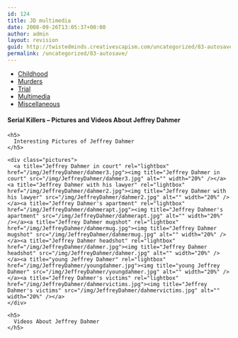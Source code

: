 ```yaml
---
id: 124
title: JD multimedia
date: 2008-09-26T13:05:37+00:00
author: admin
layout: revision
guid: http://twistedminds.creativescapism.com/uncategorized/83-autosave/
permalink: /uncategorized/83-autosave/
---
```

<p class="dropcap-first">
  <ul id="navlist">
    <li>
      <a title="Jeffrey Dahmer's Childhood" href="/serial-killers/jeffrey-dahmer/">Childhood</a>
    </li>
    <li>
      <a title="how it all began - his victims and the way he killed them" href="/serial-killers/jeffrey-dahmer/JD-murders/">Murders</a>
    </li>
    <li>
      <a title="After he got caught - trial" href="/serial-killers/jeffrey-dahmer/JD-trial/">Trial</a>
    </li>
    <li id="active">
      <a id="current" title="pictures, audio and video recordings" href="/serial-killers/jeffrey-dahmer/JD-multimedia/">Multimedia</a>
    </li>
    <li>
      <a title="a series of interesting events after his death" href="/serial-killers/jeffrey-dahmer/JD-miscellaneous/">Miscellaneous</a>
    </li>
  </ul>
  
  <div class="body">
    <h4>
      Serial Killers &#8211; Pictures and Videos About Jeffrey Dahmer
    </h4>
    
    <h5>
      Interesting Pictures of Jeffrey Dahmer
    </h5>
    
    <div class="pictures">
      <a title="Jeffrey Dahmer in court" rel="lightbox" href="/img/JeffreyDahmer/dahmer3.jpg"><img title="Jeffrey Dahmer in court" src="/img/JeffreyDahmer/dahmer3.jpg" alt="" width="20%" /></a><a title="Jeffrey Dahmer with his lawyer" rel="lightbox" href="/img/JeffreyDahmer/dahmer2.jpg"><img title="Jeffrey Dahmer with his lawyer" src="/img/JeffreyDahmer/dahmer2.jpg" alt="" width="20%" /></a><a title="Jeffrey Dahmer's apartment" rel="lightbox" href="/img/JeffreyDahmer/dahmerapt.jpg"><img title="Jeffrey Dahmer's apartment" src="/img/JeffreyDahmer/dahmerapt.jpg" alt="" width="20%" /></a><a title="Jeffrey Dahmer mugshot" rel="lightbox" href="/img/JeffreyDahmer/dahmermug.jpg"><img title="Jeffrey Dahmer mugshot" src="/img/JeffreyDahmer/dahmermug.jpg" alt="" width="20%" /></a><a title="Jeffrey Dahmer headshot" rel="lightbox" href="/img/JeffreyDahmer/dahmer.jpg"><img title="Jeffrey Dahmer headshot" src="/img/JeffreyDahmer/dahmer.jpg" alt="" width="20%" /></a><a title="young Jeffrey Dahmer" rel="lightbox" href="/img/JeffreyDahmer/youngdahmer.jpg"><img title="young Jeffrey Dahmer" src="/img/JeffreyDahmer/youngdahmer.jpg" alt="" width="20%" /></a><a title="Jeffrey Dahmer's victims" rel="lightbox" href="/img/JeffreyDahmer/dahmervictims.jpg"><img title="Jeffrey Dahmer's victims" src="/img/JeffreyDahmer/dahmervictims.jpg" alt="" width="20%" /></a>
    </div>
    
    <h5>
      Videos About Jeffrey Dahmer
    </h5>
  </div>